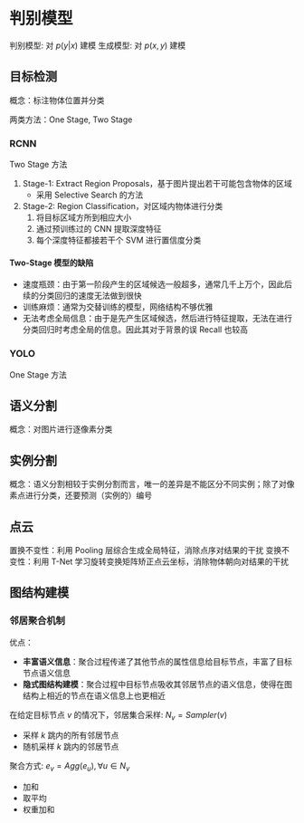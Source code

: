 # 判别模型

判别模型: 对 $p(y|x)$ 建模
生成模型: 对 $p(x,y)$ 建模

## 目标检测

概念：标注物体位置并分类

两类方法：One Stage, Two Stage

### RCNN

Two Stage 方法

1. Stage-1: Extract Region Proposals，基于图片提出若干可能包含物体的区域
   - 采用 Selective Search 的方法
2. Stage-2: Region Classification，对区域内物体进行分类
   1. 将目标区域方所到相应大小
   2. 通过预训练过的 CNN 提取深度特征
   3. 每个深度特征都接若干个 SVM 进行置信度分类

#### Two-Stage 模型的缺陷

- 速度瓶颈：由于第一阶段产生的区域候选一般超多，通常几千上万个，因此后续的分类回归的速度无法做到很快
- 训练麻烦：通常为交替训练的模型，网络结构不够优雅
- 无法考虑全局信息：由于是先产生区域候选，然后进行特征提取，无法在进行分类回归时考虑全局的信息。因此其对于背景的误 Recall 也较高

### YOLO

One Stage 方法

## 语义分割

概念：对图片进行逐像素分类

## 实例分割

概念：语义分割相较于实例分割而言，唯一的差异是不能区分不同实例；除了对像素点进行分类，还要预测（实例的）编号

## 点云

置换不变性：利用 Pooling 层综合生成全局特征，消除点序对结果的干扰
变换不变性：利用 T-Net 学习旋转变换矩阵矫正点云坐标，消除物体朝向对结果的干扰

## 图结构建模

### 邻居聚合机制

优点：

- **丰富语义信息**：聚合过程传递了其他节点的属性信息给目标节点，丰富了目标节点语义信息
- **隐式图结构建模**：聚合过程中目标节点吸收其邻居节点的语义信息，使得在图结构上相近的节点在语义信息上也更相近

在给定目标节点 $v$ 的情况下，邻居集合采样: $N_v=Sampler(v)$

- 采样 $k$ 跳内的所有邻居节点
- 随机采样 $k$ 跳内的邻居节点

聚合方式: $e_v=Agg(e_u), \forall u \in N_v$
- 加和
- 取平均
- 权重加和
